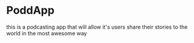 # PoddApp
this is a podcasting app that will allow it's users share their stories to the world in the most awesome way
